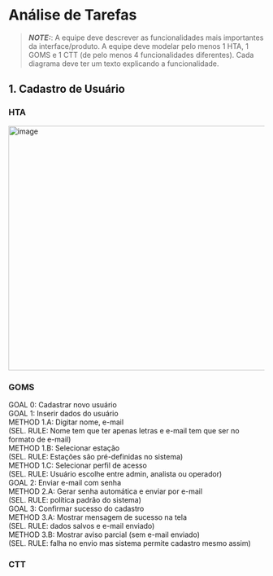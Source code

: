 # Análise de Tarefas

> **_NOTE:_**: A equipe deve descrever as funcionalidades mais importantes da interface/produto. A equipe deve modelar pelo menos 1 HTA, 1 GOMS e 1 CTT (de pelo menos 4 funcionalidades diferentes). Cada diagrama deve ter um texto explicando a funcionalidade.

## 1. Cadastro de Usuário

### HTA
<img width="1337" height="480" alt="image" src="https://github.com/user-attachments/assets/e7775ce4-bacc-416f-bf4e-1f2920efb55d" />

### GOMS
GOAL 0: Cadastrar novo usuário <br>
    GOAL 1: Inserir dados do usuário <br>
        METHOD 1.A: Digitar nome, e-mail <br>
        (SEL. RULE: Nome tem que ter apenas letras e e-mail tem que ser no formato de e-mail) <br>
        METHOD 1.B: Selecionar estação <br>
        (SEL. RULE: Estações são pré-definidas no sistema) <br>
        METHOD 1.C: Selecionar perfil de acesso <br>
        (SEL. RULE: Usuário escolhe entre admin, analista ou operador) <br>
    GOAL 2: Enviar e-mail com senha <br>
        METHOD 2.A: Gerar senha automática e enviar por e-mail <br>
        (SEL. RULE: política padrão do sistema) <br>
    GOAL 3: Confirmar sucesso do cadastro <br>
        METHOD 3.A: Mostrar mensagem de sucesso na tela <br>
        (SEL. RULE: dados salvos e e-mail enviado) <br>
        METHOD 3.B: Mostrar aviso parcial (sem e-mail enviado) <br>
        (SEL. RULE: falha no envio mas sistema permite cadastro mesmo assim) <br>

### CTT
